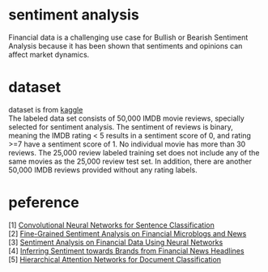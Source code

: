 # sentiment analysis
Financial data is a challenging use case for Bullish or Bearish Sentiment Analysis because it has been shown that sentiments and opinions can affect market dynamics.     

# dataset 
dataset is from [kaggle](https://www.kaggle.com/c/word2vec-nlp-tutorial/data)      
The labeled data set consists of 50,000 IMDB movie reviews, specially selected for sentiment analysis. The sentiment of reviews is binary, meaning the IMDB rating < 5 results in a sentiment score of 0, and rating >=7 have a sentiment score of 1. No individual movie has more than 30 reviews. The 25,000 review labeled training set does not include any of the same movies as the 25,000 review test set. In addition, there are another 50,000 IMDB reviews provided without any rating labels.      

# peference
[1] [Convolutional Neural Networks for Sentence Classification](http://www.aclweb.org/anthology/D14-1181)       
[2] [Fine-Grained Sentiment Analysis on Financial Microblogs and News](http://www.aclweb.org/anthology/S17-2089)          
[3] [Sentiment Analysis on Financial Data Using Neural Networks](http://www.aclweb.org/anthology/S17-2150)             
[4] [Inferring Sentiment towards Brands from Financial News Headlines](http://www.aclweb.org/anthology/S17-2138)            
[5] [Hierarchical Attention Networks for Document Classification](https://www.cs.cmu.edu/~hovy/papers/16HLT-hierarchical-attention-networks.pdf)     

